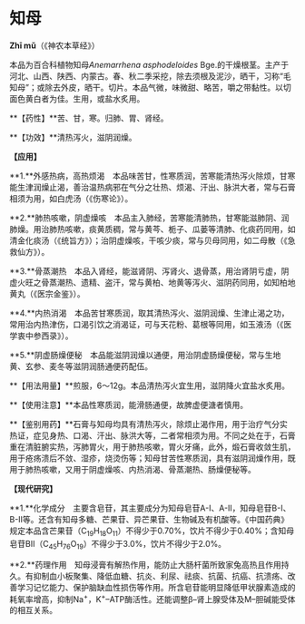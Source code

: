 # 知母

**Zhī mǔ**（《神农本草经》）

本品为百合科植物知母*Anemarrhena asphodeloides* Bge.的干燥根茎。主产于河北、山西、陕西、内蒙古。春、秋二季采挖，除去须根及泥沙，晒干，习称“毛知母”；或除去外皮，晒干。切片。本品气微，味微甜、略苦，嚼之带黏性。以切面色黄白者为佳。生用，或盐水炙用。

**【药性】**苦、甘，寒。归肺、胃、肾经。

**【功效】**清热泻火，滋阴润燥。

**【应用】**

**1.**外感热病，高热烦渴　本品味苦甘，性寒质润，苦寒能清热泻火除烦，甘寒能生津润燥止渴，善治温热病邪在气分之壮热、烦渴、汗出、脉洪大者，常与石膏相须为用，如白虎汤（《伤寒论》）。

**2.**肺热咳嗽，阴虚燥咳　本品主入肺经，苦寒能清肺热，甘寒能滋肺阴、润肺燥。用治肺热咳嗽，痰黄质稠，常与黄芩、栀子、瓜蒌等清肺、化痰药同用，如清金化痰汤（《统旨方》）；治阴虚燥咳，干咳少痰，常与贝母同用，如二母散（《急救仙方》）。

**3.**骨蒸潮热　本品入肾经，能滋肾阴、泻肾火、退骨蒸，用治肾阴亏虚，阴虚火旺之骨蒸潮热、遗精、盗汗，常与黄柏、地黄等泻火、滋阴药同用，如知柏地黄丸（《医宗金鉴》）。

**4.**内热消渴　本品苦甘寒质润，取其清热泻火、滋阴润燥、生津止渴之功，常用治内热津伤，口渴引饮之消渴证，可与天花粉、葛根等同用，如玉液汤（《医学衷中参西录》）。

**5.**阴虚肠燥便秘　本品能滋阴润燥以通便，用治阴虚肠燥便秘，常与生地黄、玄参、麦冬等滋阴润肠通便药配伍。

**【用法用量】**煎服，6～12g。本品清热泻火宜生用，滋阴降火宜盐水炙用。

**【使用注意】**本品性寒质润，能滑肠通便，故脾虚便溏者慎用。

**【鉴别用药】**石膏与知母均具有清热泻火，除烦止渴作用，用于治疗气分实热证，症见身热、口渴、汗出、脉洪大等，二者常相须为用。不同之处在于，石膏重在清脏腑实热，泻肺胃火，用于肺热咳嗽，胃火牙痛，此外，煅石膏收敛生肌，用于疮疡溃后不敛、湿疹，烧烫伤等；知母甘苦性寒质润，具有滋阴润燥作用，既用于肺热咳嗽，又用于阴虚燥咳、内热消渴、骨蒸潮热、肠燥便秘等。

**【现代研究】**

**1.**化学成分　主要含皂苷，其主要成分为知母皂苷A-Ⅰ、A-Ⅱ，知母皂苷B-Ⅰ、B-Ⅱ等。还含有知母多糖、芒果苷、异芒果苷、生物碱及有机酸等。《中国药典》规定本品含芒果苷（C<sub>19</sub>H<sub>18</sub>O<sub>11</sub>）不得少于0.70%，饮片不得少于0.40%；含知母皂苷BⅡ（C<sub>45</sub>H<sub>76</sub>O<sub>19</sub>）不得少于3.0%，饮片不得少于2.0%。

**2.**药理作用　知母浸膏有解热作用，能防止大肠杆菌所致家兔高热且作用持久。有抑制血小板聚集、降低血糖、抗炎、利尿、祛痰、抗菌、抗癌、抗溃疡、改善学习记忆能力、保护脑缺血性损伤等作用。所含皂苷能明显降低甲状腺素造成的耗氧率增高，抑制Na<sup>+</sup>，K<sup>+</sup>–ATP酶活性。还能调整β–肾上腺受体及M–胆碱能受体的相互关系。